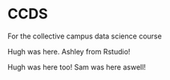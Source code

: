 # CCDS
For the collective campus data science course

Hugh was here.
Ashley from Rstudio!

Hugh was here too!
Sam was here aswell!
